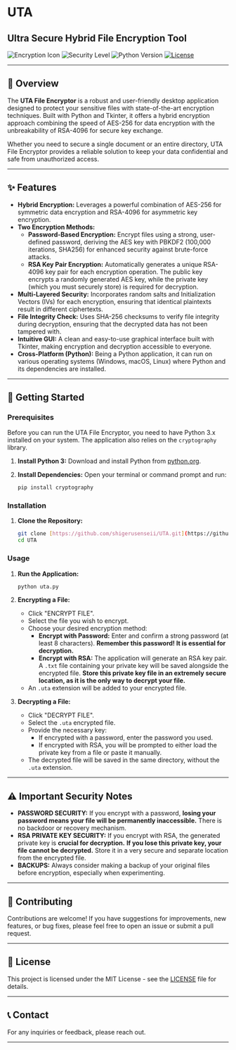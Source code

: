 # UTA
## Ultra Secure Hybrid File Encryption Tool

![Encryption Icon](https://img.shields.io/badge/Encryption-AES256%20%2B%20RSA4096-blueviolet?style=for-the-badge&logo=keys)
![Security Level](https://img.shields.io/badge/Security-Multi--Layered-green?style=for-the-badge&logo=shield)
![Python Version](https://img.shields.io/badge/Python-3.x-blue?style=for-the-badge&logo=python)
[![License](https://img.shields.io/badge/License-MIT-lightgrey.svg?style=for-the-badge)](LICENSE)

---

## 🌟 Overview

The **UTA File Encryptor** is a robust and user-friendly desktop application designed to protect your sensitive files with state-of-the-art encryption techniques. Built with Python and Tkinter, it offers a hybrid encryption approach combining the speed of AES-256 for data encryption with the unbreakability of RSA-4096 for secure key exchange.

Whether you need to secure a single document or an entire directory, UTA File Encryptor provides a reliable solution to keep your data confidential and safe from unauthorized access.

---

## ✨ Features

* **Hybrid Encryption:** Leverages a powerful combination of AES-256 for symmetric data encryption and RSA-4096 for asymmetric key encryption.
* **Two Encryption Methods:**
    * **Password-Based Encryption:** Encrypt files using a strong, user-defined password, deriving the AES key with PBKDF2 (100,000 iterations, SHA256) for enhanced security against brute-force attacks.
    * **RSA Key Pair Encryption:** Automatically generates a unique RSA-4096 key pair for each encryption operation. The public key encrypts a randomly generated AES key, while the private key (which you must securely store) is required for decryption.
* **Multi-Layered Security:** Incorporates random salts and Initialization Vectors (IVs) for each encryption, ensuring that identical plaintexts result in different ciphertexts.
* **File Integrity Check:** Uses SHA-256 checksums to verify file integrity during decryption, ensuring that the decrypted data has not been tampered with.
* **Intuitive GUI:** A clean and easy-to-use graphical interface built with Tkinter, making encryption and decryption accessible to everyone.
* **Cross-Platform (Python):** Being a Python application, it can run on various operating systems (Windows, macOS, Linux) where Python and its dependencies are installed.

---

## 🚀 Getting Started

### Prerequisites

Before you can run the UTA File Encryptor, you need to have Python 3.x installed on your system.
The application also relies on the `cryptography` library.

1.  **Install Python 3:**
    Download and install Python from [python.org](https://www.python.org/downloads/).

2.  **Install Dependencies:**
    Open your terminal or command prompt and run:
    ```bash
    pip install cryptography
    ```

### Installation

1.  **Clone the Repository:**
    ```bash
    git clone [https://github.com/shigerusenseii/UTA.git](https://github.com/shigerusenseii/UTA.git)
    cd UTA
    ```

### Usage

1.  **Run the Application:**
    ```bash
    python uta.py
    ```

2.  **Encrypting a File:**
    * Click "ENCRYPT FILE".
    * Select the file you wish to encrypt.
    * Choose your desired encryption method:
        * **Encrypt with Password:** Enter and confirm a strong password (at least 8 characters). **Remember this password! It is essential for decryption.**
        * **Encrypt with RSA:** The application will generate an RSA key pair. A `.txt` file containing your private key will be saved alongside the encrypted file. **Store this private key file in an extremely secure location, as it is the only way to decrypt your file.**
    * An `.uta` extension will be added to your encrypted file.

3.  **Decrypting a File:**
    * Click "DECRYPT FILE".
    * Select the `.uta` encrypted file.
    * Provide the necessary key:
        * If encrypted with a password, enter the password you used.
        * If encrypted with RSA, you will be prompted to either load the private key from a file or paste it manually.
    * The decrypted file will be saved in the same directory, without the `.uta` extension.

---

## ⚠️ Important Security Notes

* **PASSWORD SECURITY:** If you encrypt with a password, **losing your password means your file will be permanently inaccessible.** There is no backdoor or recovery mechanism.
* **RSA PRIVATE KEY SECURITY:** If you encrypt with RSA, the generated private key is **crucial for decryption.** **If you lose this private key, your file cannot be decrypted.** Store it in a very secure and separate location from the encrypted file.
* **BACKUPS:** Always consider making a backup of your original files before encryption, especially when experimenting.

---

## 🤝 Contributing

Contributions are welcome! If you have suggestions for improvements, new features, or bug fixes, please feel free to open an issue or submit a pull request.

---

## 📄 License

This project is licensed under the MIT License - see the [LICENSE](LICENSE) file for details.

---

## 📞 Contact

For any inquiries or feedback, please reach out.

---
